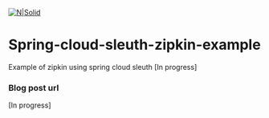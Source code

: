 [![N|Solid](http://qajungle.com/wp-content/uploads/2016/01/logo2.png)](http://qajungle.com)

# Spring-cloud-sleuth-zipkin-example

Example of zipkin using spring cloud sleuth
[In progress]

### Blog post url
[In progress]

